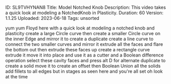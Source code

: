 ID: SL9TVHYNAN8
Title: Model Notched Knob
Description: This video takes a quick look at modeling a NotchedKnob in Plasticity.
Duration: 60
Version: 1.1.25
Uploaded: 2023-06-18
Tags: unsorted

yum yum
Floyd here with a quick look at modeling
a notched knob and plasticity create a
large Circle curve then create a smaller
Circle curve on the inner Edge and
mirror it to create a duplicate create a
line curve to connect the two smaller
curves and mirror it extrude all the
faces and flare the bottom out
then extrude these faces up
create a rectangle curve extrude it move
it into place and use it as a cutter and
a Boolean difference operation
select these cavity faces and press alt
D for alternate duplicate to create a
solid move it to create an offset then
Boolean Union all the solids add fillets
to all edges but in stages as seen here
and you're all set oh look at the time
